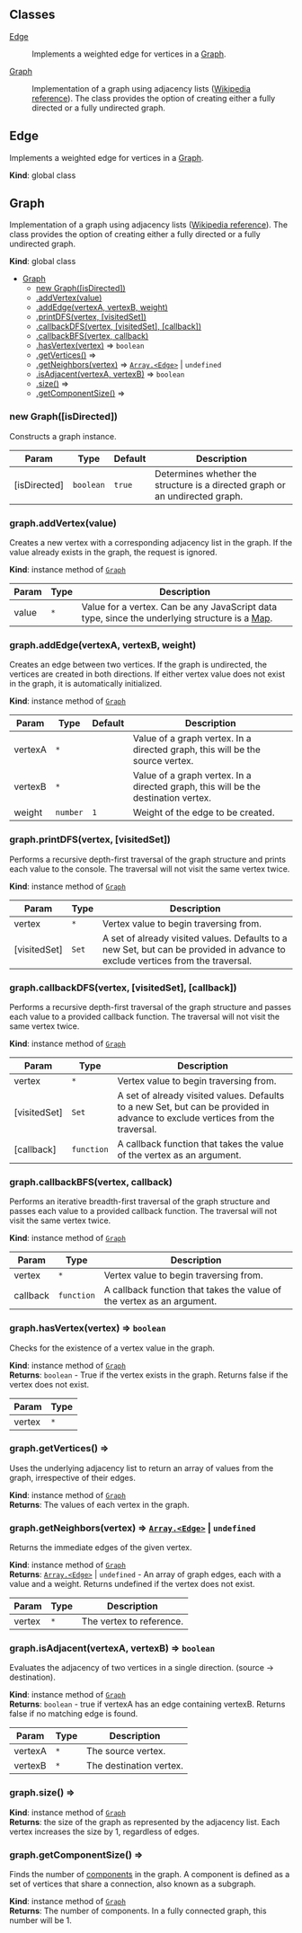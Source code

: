 ## Classes

<dl>
<dt><a href="#Edge">Edge</a></dt>
<dd><p>Implements a weighted edge for vertices in a <a href="#Graph">Graph</a>.</p>
</dd>
<dt><a href="#Graph">Graph</a></dt>
<dd><p>Implementation of a graph using adjacency lists (<a href="https://en.wikipedia.org/wiki/Graph_(abstract_data_type)">Wikipedia reference</a>).
The class provides the option of creating either a fully directed or a fully undirected graph.</p>
</dd>
</dl>

<a name="Edge"></a>

## Edge
Implements a weighted edge for vertices in a [Graph](#Graph).

**Kind**: global class  
<a name="Graph"></a>

## Graph
Implementation of a graph using adjacency lists ([Wikipedia reference](https://en.wikipedia.org/wiki/Graph_(abstract_data_type))).
The class provides the option of creating either a fully directed or a fully undirected graph.

**Kind**: global class  

* [Graph](#Graph)
    * [new Graph([isDirected])](#new_Graph_new)
    * [.addVertex(value)](#Graph+addVertex)
    * [.addEdge(vertexA, vertexB, weight)](#Graph+addEdge)
    * [.printDFS(vertex, [visitedSet])](#Graph+printDFS)
    * [.callbackDFS(vertex, [visitedSet], [callback])](#Graph+callbackDFS)
    * [.callbackBFS(vertex, callback)](#Graph+callbackBFS)
    * [.hasVertex(vertex)](#Graph+hasVertex) ⇒ <code>boolean</code>
    * [.getVertices()](#Graph+getVertices) ⇒
    * [.getNeighbors(vertex)](#Graph+getNeighbors) ⇒ [<code>Array.&lt;Edge&gt;</code>](#Edge) \| <code>undefined</code>
    * [.isAdjacent(vertexA, vertexB)](#Graph+isAdjacent) ⇒ <code>boolean</code>
    * [.size()](#Graph+size) ⇒
    * [.getComponentSize()](#Graph+getComponentSize) ⇒

<a name="new_Graph_new"></a>

### new Graph([isDirected])
Constructs a graph instance.


| Param | Type | Default | Description |
| --- | --- | --- | --- |
| [isDirected] | <code>boolean</code> | <code>true</code> | Determines whether the structure is a directed graph or an undirected graph. |

<a name="Graph+addVertex"></a>

### graph.addVertex(value)
Creates a new vertex with a corresponding adjacency list in the graph. If the value already exists in the graph, the request is ignored.

**Kind**: instance method of [<code>Graph</code>](#Graph)  

| Param | Type | Description |
| --- | --- | --- |
| value | <code>\*</code> | Value for a vertex. Can be any JavaScript data type, since the underlying structure is a [Map](https://developer.mozilla.org/en-US/docs/Web/JavaScript/Reference/Global_Objects/Map). |

<a name="Graph+addEdge"></a>

### graph.addEdge(vertexA, vertexB, weight)
Creates an edge between two vertices. If the graph is undirected, the vertices are created in both directions.
If either vertex value does not exist in the graph, it is automatically initialized.

**Kind**: instance method of [<code>Graph</code>](#Graph)  

| Param | Type | Default | Description |
| --- | --- | --- | --- |
| vertexA | <code>\*</code> |  | Value of a graph vertex. In a directed graph, this will be the source vertex. |
| vertexB | <code>\*</code> |  | Value of a graph vertex. In a directed graph, this will be the destination vertex. |
| weight | <code>number</code> | <code>1</code> | Weight of the edge to be created. |

<a name="Graph+printDFS"></a>

### graph.printDFS(vertex, [visitedSet])
Performs a recursive depth-first traversal of the graph structure and prints each value to the console.
The traversal will not visit the same vertex twice.

**Kind**: instance method of [<code>Graph</code>](#Graph)  

| Param | Type | Description |
| --- | --- | --- |
| vertex | <code>\*</code> | Vertex value to begin traversing from. |
| [visitedSet] | <code>Set</code> | A set of already visited values. Defaults to a new Set, but can be provided in advance to exclude vertices from the traversal. |

<a name="Graph+callbackDFS"></a>

### graph.callbackDFS(vertex, [visitedSet], [callback])
Performs a recursive depth-first traversal of the graph structure and passes each value to a provided callback function.
The traversal will not visit the same vertex twice.

**Kind**: instance method of [<code>Graph</code>](#Graph)  

| Param | Type | Description |
| --- | --- | --- |
| vertex | <code>\*</code> | Vertex value to begin traversing from. |
| [visitedSet] | <code>Set</code> | A set of already visited values. Defaults to a new Set, but can be provided in advance to exclude vertices from the traversal. |
| [callback] | <code>function</code> | A callback function that takes the value of the vertex as an argument. |

<a name="Graph+callbackBFS"></a>

### graph.callbackBFS(vertex, callback)
Performs an iterative breadth-first traversal of the graph structure and passes each value to a provided callback function.
The traversal will not visit the same vertex twice.

**Kind**: instance method of [<code>Graph</code>](#Graph)  

| Param | Type | Description |
| --- | --- | --- |
| vertex | <code>\*</code> | Vertex value to begin traversing from. |
| callback | <code>function</code> | A callback function that takes the value of the vertex as an argument. |

<a name="Graph+hasVertex"></a>

### graph.hasVertex(vertex) ⇒ <code>boolean</code>
Checks for the existence of a vertex value in the graph.

**Kind**: instance method of [<code>Graph</code>](#Graph)  
**Returns**: <code>boolean</code> - True if the vertex exists in the graph. Returns false if the vertex does not exist.  

| Param | Type |
| --- | --- |
| vertex | <code>\*</code> | 

<a name="Graph+getVertices"></a>

### graph.getVertices() ⇒
Uses the underlying adjacency list to return an array of values from the graph, irrespective of their edges.

**Kind**: instance method of [<code>Graph</code>](#Graph)  
**Returns**: The values of each vertex in the graph.  
<a name="Graph+getNeighbors"></a>

### graph.getNeighbors(vertex) ⇒ [<code>Array.&lt;Edge&gt;</code>](#Edge) \| <code>undefined</code>
Returns the immediate edges of the given vertex.

**Kind**: instance method of [<code>Graph</code>](#Graph)  
**Returns**: [<code>Array.&lt;Edge&gt;</code>](#Edge) \| <code>undefined</code> - An array of graph edges, each with a value and a weight. Returns undefined if the vertex does not exist.  

| Param | Type | Description |
| --- | --- | --- |
| vertex | <code>\*</code> | The vertex to reference. |

<a name="Graph+isAdjacent"></a>

### graph.isAdjacent(vertexA, vertexB) ⇒ <code>boolean</code>
Evaluates the adjacency of two vertices in a single direction. (source -> destination).

**Kind**: instance method of [<code>Graph</code>](#Graph)  
**Returns**: <code>boolean</code> - true if vertexA has an edge containing vertexB. Returns false if no matching edge is found.  

| Param | Type | Description |
| --- | --- | --- |
| vertexA | <code>\*</code> | The source vertex. |
| vertexB | <code>\*</code> | The destination vertex. |

<a name="Graph+size"></a>

### graph.size() ⇒
**Kind**: instance method of [<code>Graph</code>](#Graph)  
**Returns**: the size of the graph as represented by the adjacency list. Each vertex increases the size by 1, regardless of edges.  
<a name="Graph+getComponentSize"></a>

### graph.getComponentSize() ⇒
Finds the number of [components](https://en.wikipedia.org/wiki/Component_(graph_theory)) in the graph.
A component is defined as a set of vertices that share a connection, also known as a subgraph.

**Kind**: instance method of [<code>Graph</code>](#Graph)  
**Returns**: The number of components. In a fully connected graph, this number will be 1.  

